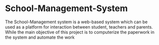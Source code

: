 # School-Management-System
The School-Management system is a web-based system which can be used as a platform for interaction between student, teachers and parents. While the main objective of this project is to computerize the paperwork in the system and automate the work
